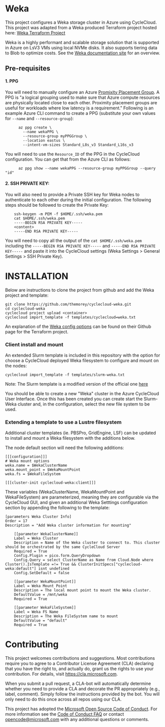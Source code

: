 
Weka
========

This project configures a Weka storage cluster in Azure using CycleCloud.  This project was adapted from a Weka produced Terraform project hosted here:  [Weka Terraform Project](https://github.com/weka/terraform-azure-weka)

Weka is a highly performant and scalable storage solution that is supported in Azure on LsV3 VMs using local NVMe disks.  It also supports tiering data to Blob to optimize costs. See the [Weka documentation site](https://docs.weka.io/overview/about) for an overview.

## Pre-requisites

#### 1.  PPG
You will need to manually configure an Azure [Promixity Placement Group](https://learn.microsoft.com/en-us/azure/virtual-machines/linux/proximity-placement-groups).  A PPG is "a logical grouping used to make sure that Azure compute resources are physically located close to each other. Proximity placement groups are useful for workloads where low latency is a requirement."   Following is an example Azure CLI command to create a PPG (substitute your own values for `--name` and `--resource-group`):

```
      az ppg create \
        --name wekaPPG \
        --resource-group myPPGGroup \
        --location eastus \
        --intent-vm-sizes Standard_L8s_v3 Standard_L16s_v3 
```

You will need to use the `Resource_ID` of the PPG in the CycleCloud configuration.  You can get that from the Azure CLI as follows:

```
      az ppg show --name wekaPPG --resource-group myPPGGroup --query "id"
```


#### 2. SSH PRIVATE KEY:  
You will also need to provide a Private SSH key for Weka nodes to authenticate to each other during the initial configuration.  The following steps should be followed to create the Private Key:

```
    ssh-keygen -m PEM -f $HOME/.ssh/weka.pem
    cat $HOME/.ssh/weka.pem
    -----BEGIN RSA PRIVATE KEY-----
    <content>
    -----END RSA PRIVATE KEY-----
```
You will need to copy all the output of the `cat $HOME/.ssh/weka.pem` including the `-----BEGIN RSA PRIVATE KEY-----` and `-----END RSA PRIVATE KEY-----` and paste it into the CycleCloud settings (Weka Settings > General Settings > SSH Private Key).


# INSTALLATION
Below are instructions to clone the project from github and add the Weka project and template:

```
git clone https://github.com/themorey/cyclecloud-weka.git
cd cyclecloud-weka
cyclecloud project upload <container>
cyclecloud import_template -f templates/cyclecloud=weka.txt
```

An explanation of the [Weka config options](https://github.com/weka/terraform-azure-weka#inputs) can be found on their Github page for the Terraform project.


### Client install and mount
An extended Slurm template is included in this repository with the option for choose a CycleCloud deployed Weka filesystem to configure and mount on the nodes:
```
cyclecloud import_template -f templates/slurm-weka.txt
```
Note: The Slurm template is a modified version of the official one [here](https://github.com/Azure/cyclecloud-slurm/blob/2.7.0/templates/slurm.txt)


You should be able to create a new "Weka" cluster in the Azure CycleCloud User Interface. Once this has been created you can create start the Slurm-Weka cluster and, in the configuration, select the new file system to be used.

### Extending a template to use a Lustre filesystem
Additional cluster templates (ie. PBSPro, GridEngine, LSF) can be updated to install and mount a Weka filesystem with the additions below.

The node default section will need the following additions:

```
[[[configuration]]]
# Weka mount options
weka.name = $WekaClusterName
weka.mount_point = $WekaMountPoint
weka.fs = $WekaFileSystem

[[[cluster-init cyclecloud-weka:client]]]
```

These variables (WekaClusterName, WekaMountPoint and WekaFileSystem) are parameterized, meaning they are configurable via the CycleCloud GUI, and given an additional Weka Setttings configuration section by appending the following to the template:

```
[parameters Weka Cluster Info]
Order = 17
Description = "Add Weka cluster information for mounting"

    [[parameter WekaClusterName]]
    Label = Weka Cluster
    Description = Name of the Weka cluster to connect to. This cluster should be orchestrated by the same CycleCloud Server
    Required = True
    Config.Plugin = pico.form.QueryDropdown
    Config.Query = select ClusterName as Name from Cloud.Node where Cluster().IsTemplate =!= True && ClusterInitSpecs["cyclecloud-weka:default"] isnt undefined
    Config.SetDefault = false
    
    [[parameter WekaMountPoint]]
    Label = Weka Mount Point
    Description = The local mount point to mount the Weka cluster.
    DefaultValue = /mnt/weka
    Required = True
    
    [[parameter WekaFileSystem]]
    Label = Weka FS Name
    Description = The Weka FileSystem name to mount
    DefaultValue = "default"
    Required = True
```

# Contributing

This project welcomes contributions and suggestions.  Most contributions require you to agree to a
Contributor License Agreement (CLA) declaring that you have the right to, and actually do, grant us
the rights to use your contribution. For details, visit https://cla.microsoft.com.

When you submit a pull request, a CLA-bot will automatically determine whether you need to provide
a CLA and decorate the PR appropriately (e.g., label, comment). Simply follow the instructions
provided by the bot. You will only need to do this once across all repos using our CLA.

This project has adopted the [Microsoft Open Source Code of Conduct](https://opensource.microsoft.com/codeofconduct/).
For more information see the [Code of Conduct FAQ](https://opensource.microsoft.com/codeofconduct/faq/) or
contact [opencode@microsoft.com](mailto:opencode@microsoft.com) with any additional questions or comments.

